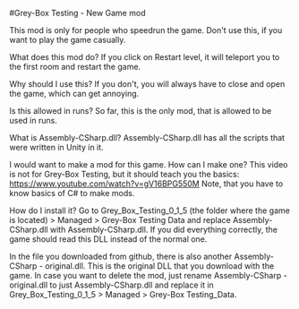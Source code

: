 #Grey-Box Testing - New Game mod

This mod is only for people who speedrun the game. Don't use this, if you want to play the game casually.

What does this mod do?
If you click on Restart level, it will teleport you to the first room and restart the game.

Why should I use this?
If you don't, you will always have to close and open the game, which can get annoying.

Is this allowed in runs?
So far, this is the only mod, that is allowed to be used in runs.

What is Assembly-CSharp.dll?
Assembly-CSharp.dll has all the scripts that were written in Unity in it.

I would want to make a mod for this game. How can I make one?
This video is not for Grey-Box Testing, but it should teach you the basics:
https://www.youtube.com/watch?v=gV16BPG550M
Note, that you have to know basics of C# to make mods.

How do I install it?
Go to Grey_Box_Testing_0_1_5 (the folder where the game is located) > Managed > Grey-Box Testing Data and replace Assembly-CSharp.dll with Assembly-CSharp.dll. If you did everything correctly, the game should read this DLL instead of the normal one.

In the file you downloaded from github, there is also another Assembly-CSharp - original.dll. This is the original DLL that you download with the game. In case you want to delete the mod, just rename Assembly-CSharp - original.dll to just Assembly-CSharp.dll and replace it in Grey_Box_Testing_0_1_5 > Managed > Grey-Box Testing_Data.
